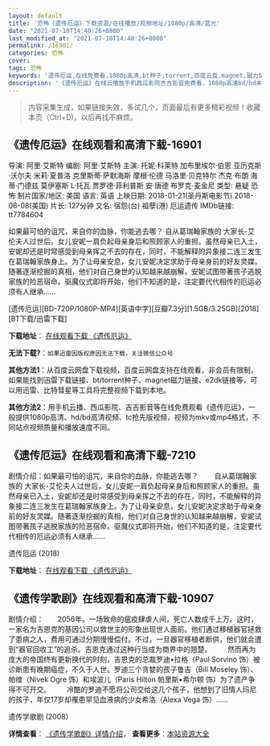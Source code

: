 ```yaml
---
layout: default
title: '恐怖《遗传厄运》下载资源/在线播放/视频地址/1080p/高清/蓝光'
date: "2021-07-10T14:40:26+0800"
last_modified_at: "2021-07-10T14:40:26+0800"
permalink: /16901/
categories: 恐怖
cover:
tags: 恐怖
keywords: '遗传厄运,在线免费看,1080p高清,bt种子,torrent,百度云盘,magnet,磁力链,迅雷下载资源'
description: '《遗传厄运》在线云播放手机西瓜影院吉吉影音免费看，1080p高清bd/hd未删减完整版和tc抢先枪版，mkv/mp4格式，附带bt/torrent种子、magnet/磁力链、百度云盘、网盘资源迅雷下载链接'
---
```


>内容采集生成，如果链接失效，多试几个，页面最后有更多精彩视频！收藏本页（Ctrl+D)，以后再找不麻烦。


## 《遗传厄运》在线观看和高清下载-16901

导演: 阿里·艾斯特 编剧: 阿里·艾斯特 主演: 托妮·科莱特 加布里埃尔·伯恩 亚历克斯·沃尔夫 米莉·夏普洛 克里斯蒂·萨默海斯 摩根·伦德 马洛里·贝克特尔 杰克·布朗 海蒂·门德兹 莫伊塞斯 L·托瓦 贾罗德·菲利普斯 安·唐德 布罗克·麦金尼 类型: 悬疑 恐怖 制片国家/地区: 美国 语言: 英语 上映日期: 2018-01-21(圣丹斯电影节) 2018-06-08(美国) 片长: 127分钟 又名: 宿怨(台) 祖孽(港) 厄运遗传 IMDb链接: tt7784604

如果最可怕的诅咒，来自你的血脉，你能逃去哪？ 自从葛瑞翰家族的 大家长-艾伦夫人过世后，女儿安妮一肩负起母亲身后和照顾家人的重担。虽然母亲已入土，安妮却还是时常感受到母亲挥之不去的存在，同时，不能解释的异象接二连三发生在葛瑞翰家族身上。为了让母亲安息，女儿安妮决定求助于母亲身前的好友灵媒。随著逐渐挖掘的真相，他们对自己身世的认知越来越崩解，安妮试图带著孩子逃脱家族的险恶宿命。驱魔仪式即将开始，他们不知道的是，注定要代代相传的厄运必须有人继承……


[遗传厄运][BD-720P/1080P-MP4][英语中字][豆瓣7.3分][1.5GB/3.25GB][2018][BT下载/迅雷下载]

**下载地址**： [在线观看下载 《遗传厄运》](https://www.btdx8.com/torrent/ycey_2018.html) 


**无法下载?**：`如果迅雷因版权原因无法下载，关注微信公众号 `

**其他方法1**：从百度云网盘下载视频，百度云网盘支持在线观看，非会员有限制，如果能找到迅雷下载链接、bt/torrent种子、magnet磁力链接、e2dk链接等，可以用迅雷、比特彗星等工具将完整视频下载到本地。

**其他方法2**：用手机云播、西瓜影院、吉吉影音等在线免费观看《遗传厄运》，一般提供1080p高清、hd/bd高清视频、tc抢先版视频，视频为mkv或mp4格式，不同站点视频质量和播放速度不同。


## 《遗传厄运》在线观看和高清下载-7210

剧情介绍：如果最可怕的诅咒，来自你的血脉，你能逃去哪？ 　　自从葛瑞翰家族的 大家长-艾伦夫人过世后，女儿安妮一肩负起母亲身后和照顾家人的重担。虽然母亲已入土，安妮却还是时常感受到母亲挥之不去的存在，同时，不能解释的异象接二连三发生在葛瑞翰家族身上。为了让母亲安息，女儿安妮决定求助于母亲身前的好友灵媒。随著逐渐挖掘的真相，他们对自己身世的认知越来越崩解，安妮试图带著孩子逃脱家族的险恶宿命。驱魔仪式即将开始，他们不知道的是，注定要代代相传的厄运必须有人继承......


遗传厄运 (2018)

**下载地址**： [在线观看下载 《遗传厄运》](https://www.btbtdy.me/btdy/dy13378.html) 


## 《遗传学歌剧》在线观看和高清下载-10907

剧情介绍：　　2056年，一场致命的瘟疫肆虐人间，死亡人数成千上万。这时，一家名为吉恩克的基因公司以救世主的形象出现世人面前。他们通过移植器官拯救了患病之人，费用可通过分期慢慢偿付。不过，一旦器官移植者断供，他们就会遭到“器官回收工”的追杀。吉恩克通过这种行当成为商界中的翘楚。 　　然而再为庞大的帝国终有更新换代的时刻，吉恩克的总裁罗迪•拉格（Paul Sorvino 饰）被诊断患有晚期癌症，不久于人世。罗迪三个贪婪的孩子鲁吉（Bill Moseley 饰）、帕维（Nivek Ogre 饰）和埃波儿（Paris Hilton 帕里斯•希尔顿 饰）为了遗产争得不可开交。 　　冷酷的罗迪不愿将公司交给这几个孩子，他想到了旧情人玛尼的孩子，年仅17岁却罹患罕见血液病的少女希洛（Alexa Vega 饰）……


遗传学歌剧 (2008)

**详情查看**： [《遗传学歌剧》详情介绍](/movie/10907/)， **查看更多**：[本站资源大全](/movie/t/all/)

